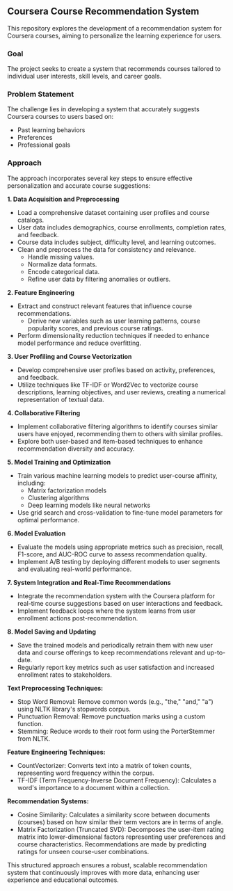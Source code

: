 ## Coursera Course Recommendation System

This repository explores the development of a recommendation system for Coursera courses, aiming to personalize the learning experience for users.

###  Goal

The project seeks to create a system that recommends courses tailored to individual user interests, skill levels, and career goals.

###  Problem Statement

The challenge lies in developing a system that accurately suggests Coursera courses to users based on:

* Past learning behaviors
* Preferences
* Professional goals

###  Approach

The approach incorporates several key steps to ensure effective personalization and accurate course suggestions:

**1. Data Acquisition and Preprocessing**

* Load a comprehensive dataset containing user profiles and course catalogs. 
* User data includes demographics, course enrollments, completion rates, and feedback.
* Course data includes subject, difficulty level, and learning outcomes.
* Clean and preprocess the data for consistency and relevance.
    * Handle missing values.
    * Normalize data formats.
    * Encode categorical data.
    * Refine user data by filtering anomalies or outliers.

**2. Feature Engineering**

* Extract and construct relevant features that influence course recommendations.
    * Derive new variables such as user learning patterns, course popularity scores, and previous course ratings.
* Perform dimensionality reduction techniques if needed to enhance model performance and reduce overfitting.

**3. User Profiling and Course Vectorization**

* Develop comprehensive user profiles based on activity, preferences, and feedback.
* Utilize techniques like TF-IDF or Word2Vec to vectorize course descriptions, learning objectives, and user reviews, creating a numerical representation of textual data.

**4. Collaborative Filtering**

* Implement collaborative filtering algorithms to identify courses similar users have enjoyed, recommending them to others with similar profiles.
* Explore both user-based and item-based techniques to enhance recommendation diversity and accuracy.

**5. Model Training and Optimization**

* Train various machine learning models to predict user-course affinity, including:
    * Matrix factorization models
    * Clustering algorithms
    * Deep learning models like neural networks
* Use grid search and cross-validation to fine-tune model parameters for optimal performance.

**6. Model Evaluation**

* Evaluate the models using appropriate metrics such as precision, recall, F1-score, and AUC-ROC curve to assess recommendation quality.
* Implement A/B testing by deploying different models to user segments and evaluating real-world performance.

**7. System Integration and Real-Time Recommendations**

* Integrate the recommendation system with the Coursera platform for real-time course suggestions based on user interactions and feedback.
* Implement feedback loops where the system learns from user enrollment actions post-recommendation.

**8. Model Saving and Updating**

* Save the trained models and periodically retrain them with new user data and course offerings to keep recommendations relevant and up-to-date.
* Regularly report key metrics such as user satisfaction and increased enrollment rates to stakeholders.

**Text Preprocessing Techniques:**

* Stop Word Removal: Remove common words (e.g., "the," "and," "a") using NLTK library's stopwords corpus.
* Punctuation Removal: Remove punctuation marks using a custom function.
* Stemming: Reduce words to their root form using the PorterStemmer from NLTK.

**Feature Engineering Techniques:**

* CountVectorizer: Converts text into a matrix of token counts, representing word frequency within the corpus.
* TF-IDF (Term Frequency-Inverse Document Frequency): Calculates a word's importance to a document within a collection.

**Recommendation Systems:**

* Cosine Similarity: Calculates a similarity score between documents (courses) based on how similar their term vectors are in terms of angle.
* Matrix Factorization (Truncated SVD): Decomposes the user-item rating matrix into lower-dimensional factors representing user preferences and course characteristics. Recommendations are made by predicting ratings for unseen course-user combinations.

This structured approach ensures a robust, scalable recommendation system that continuously improves with more data, enhancing user experience and educational outcomes.
